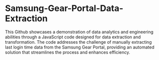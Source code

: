 # Samsung-Gear-Portal-Data-Extraction
This Github showcases a demonstration of data analytics and engineering abilities through a JavaScript code designed for data extraction and transformation. The code addresses the challenge of manually extracting last login time data from the Samsung Gear Portal, providing an automated solution that streamlines the process and enhances efficiency.

